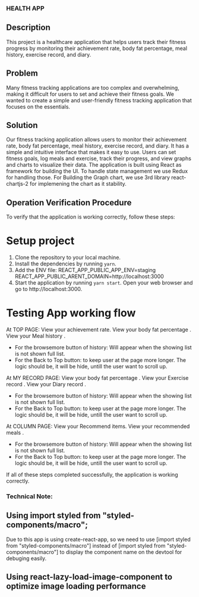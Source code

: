 
### HEALTH APP

## Description
This project is a healthcare application that helps users track their fitness progress by monitoring their achievement rate, body fat percentage, meal history, exercise record, and diary.

## Problem
Many fitness tracking applications are too complex and overwhelming, making it difficult for users to set and achieve their fitness goals. We wanted to create a simple and user-friendly fitness tracking application that focuses on the essentials.

## Solution
Our fitness tracking application allows users to monitor their achievement rate, body fat percentage, meal history, exercise record, and diary. It has a simple and intuitive interface that makes it easy to use. Users can set fitness goals, log meals and exercise, track their progress, and view graphs and charts to visualize their data.
The application is built using React as framework for building the UI.
To handle state management we use Redux for handling those.
For Building the Graph chart, we use 3rd library react-chartjs-2 for implemening the chart as it stability.

## Operation Verification Procedure
To verify that the application is working correctly, follow these steps:

# Setup project
1. Clone the repository to your local machine.
2. Install the dependencies by running `yarn`.
3. Add the ENV file:
    REACT_APP_PUBLIC_APP_ENV=staging
    REACT_APP_PUBLIC_ARENT_DOMAIN=http://localhost:3000
3. Start the application by running `yarn start`.
Open your web browser and go to http://localhost:3000.

# Testing App working flow
At TOP PAGE:
View your achievement rate.
View your body fat percentage .
View your Meal history .
- For the browsemore button of history: Will appear when the showing list is not shown full list. 
- For the Back to Top button: to keep user at the page more longer. The logic should be, it will be hide, untill the user want to scroll up.

At MY RECORD PAGE:
View your body fat percentage .
View your Exercise record .
View your Diary record .
- For the browsemore button of history: Will appear when the showing list is not shown full list. 
- For the Back to Top button: to keep user at the page more longer. The logic should be, it will be hide, untill the user want to scroll up.

At COLUMN PAGE:
View your Recommend items.
View your recommended meals .
- For the browsemore button of history: Will appear when the showing list is not shown full list. 
- For the Back to Top button: to keep user at the page more longer. The logic should be, it will be hide, untill the user want to scroll up.

If all of these steps completed successfully, the application is working correctly.


### Technical Note:
## Using import styled from "styled-components/macro";
Due to this app is using create-react-app, so we need to use [import styled from "styled-components/macro"] instead of [import styled from "styled-components/macro"] to display the component name on the devtool for debuging easily.

## Using react-lazy-load-image-component to optimize image loading performance


